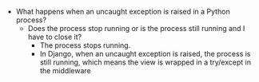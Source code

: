 - What happens when an uncaught exception is raised in a Python process?
  - Does the process stop running or is the process still running and I have to close it?
    - The process stops running.
    - In Django, when an uncaught exception is raised, the process is still running, which means the view is wrapped in a try/except in the middleware
